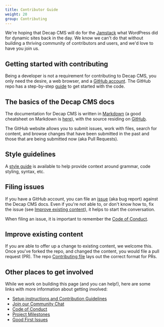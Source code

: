```yaml
---
title: Contributor Guide
weight: 20
group: Contributing
---
```


We're hoping that Decap CMS will do for the [Jamstack](https://www.jamstack.org) what WordPress did for dynamic sites back in the day. We know we can't do that without building a thriving community of contributors and users, and we'd love to have you join us.

## Getting started with contributing

Being a developer is not a requirement for contributing to Decap CMS, you only need the desire, a web browser, and a [GitHub account](https://github.com/join). The GitHub repo has a step-by-step [guide](https://github.com/decaporg/decap-cms/blob/master/CONTRIBUTING.md) to get started with the code.

## The basics of the Decap CMS docs

The documentation for Decap CMS is written in [Markdown](https://daringfireball.net/projects/markdown/) (a good cheatsheet on Markdown is [here](https://github.com/adam-p/markdown-here/wiki/Markdown-Cheatsheet)), with the source residing on [GitHub](https://github.com/decaporg/decap-website).

The GitHub website allows you to submit issues, work with files, search for content, and browse changes that have been submitted in the past and those that are being submitted now (aka Pull Requests).

## Style guidelines

A [style guide](/docs/writing-style-guide/) is available to help provide context around grammar, code styling, syntax, etc.

## Filing issues

If you have a GitHub account, you can file an [issue](https://github.com/decaporg/decap-website/issues) (aka bug report) against the Decap CMS docs. Even if you're not able to, or don't know how to, fix the issue (see [Improve existing content](#improve-existing-content)), it helps to start the conversation.

When filing an issue, it is important to remember the [Code of Conduct](https://github.com/decaporg/decap-cms/blob/master/CODE_OF_CONDUCT.md).

## Improve existing content

If you are able to offer up a change to existing content, we welcome this. Once you've forked the repo, and changed the content, you would file a pull request (PR). The repo [Contributing file](https://github.com/decaporg/decap-cms/blob/master/CONTRIBUTING.md) lays out the correct format for PRs.

## Other places to get involved

While we work on building this page (and you can help!), here are some links with more information about getting involved:

- [Setup instructions and Contribution Guidelines](https://github.com/decaporg/decap-cms/blob/master/CONTRIBUTING.md)
- [Join our Community Chat](https://decapcms.org/chat)
- [Code of Conduct](https://github.com/decaporg/decap-cms/blob/master/CODE_OF_CONDUCT.md)
- [Project Milestones](https://github.com/decaporg/decap-cms/milestones)
- [Good First Issues](https://github.com/decaporg/decap-cms/issues?q=is%3Aissue+is%3Aopen+sort%3Aupdated-desc+label%3A%22good+first+issue%22+-label%3Aclaimed)
